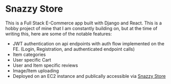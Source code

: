 # Snazzy Store

This is a Full Stack E-Commerce app built with Django and React. This is a hobby project of mine that I am constantly building on, but at the time of writing this, here are some of the notable features:

 - JWT authentication on api endpoints with auth flow implemented on the FE. (Login, Registration, and authenticated endpoint calls)
 - Item categories
 - User specific Cart
 - User and Item specific reviews
 - Image/Item uploading
 - Deployed on an EC2 instance and publically accessible via [Snazzy Store](http://snazzy.lassetter.net)
